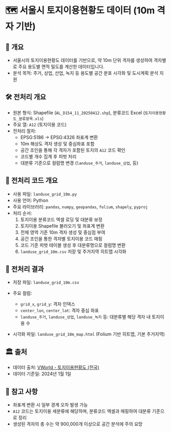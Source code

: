 # 🗺️ 서울시 토지이용현황도 데이터 (10m 격자 기반)

## 📌 개요
- 서울시의 토지이용현황도 데이터를 기반으로, 약 10m 단위 격자를 생성하여 격자별로 주요 용도별 면적 밀도를 계산한 데이터입니다.
- 분석 목적: 주거, 상업, 산업, 녹지 등 용도별 공간 분포 시각화 및 도시계획 분석 지원

## 🛠 전처리 개요
- 원본 형식: Shapefile (`AL_D154_11_20250412.shp`), 분류코드 Excel (`토지이용현황도_분류항목.xls`)
- 주요 열: `A12` (토지이용 코드)
- 전처리 절차:
  - EPSG:5186 → EPSG:4326 좌표계 변환
  - 10m 해상도 격자 생성 및 중심좌표 포함
  - 공간 조인을 통해 각 격자가 포함된 토지의 `A12` 코드 확인
  - 코드별 개수 집계 후 피벗 처리
  - 대분류 기준으로 컬럼명 변경 (`landuse_주거`, `landuse_상업`, 등)

## 🔁 전처리 코드 개요
- 사용 파일: `landuse_grid_10m.py`
- 사용 언어: Python
- 주요 라이브러리: `pandas`, `numpy`, `geopandas`, `folium`, `shapely`, `pyproj`
- 처리 순서:
  1. 토지이용 분류코드 엑셀 로딩 및 대분류 보정
  2. 토지이용 Shapefile 불러오기 및 좌표계 변환
  3. 전체 영역 기준 10m 격자 생성 및 중심점 부여
  4. 공간 조인을 통한 격자별 토지이용 코드 매핑
  5. 코드 기준 피벗 테이블 생성 후 대분류명으로 컬럼명 변환
  6. `landuse_grid_10m.csv` 저장 및 주거지역 히트맵 시각화

## 📂 전처리 결과
- 저장 파일: `landuse_grid_10m.csv`
- 주요 컬럼:
  - `grid_x`, `grid_y`: 격자 인덱스
  - `center_lon`, `center_lat`: 격자 중심 좌표
  - `landuse_주거`, `landuse_상업`, `landuse_녹지` 등: 대분류별 해당 격자 내 토지이용 수

- 시각화 파일: `landuse_grid_10m_map.html` (Folium 기반 히트맵, 기본 주거지역)

## 🏛 출처
- 데이터 출처: [VWorld - 토지이용현황도 (전국)](https://www.vworld.kr/dtmk/dtmk_ntads_s002.do?svcCde=NA&dsId=14)
- 데이터 기준일: 2024년 1월 1일  

## 📌 참고 사항
- 좌표계 변환 시 일부 경계 오차 발생 가능
- `A12` 코드는 토지이용 세분류에 해당하며, 분류코드 엑셀과 매핑하여 대분류 기준으로 정리
- 생성된 격자의 총 수는 약 900,000개 이상으로 공간 분석에 주의 요망
